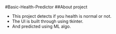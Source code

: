 #Basic-Health-Predictor
##About project
- This project detects if you health is normal or not.
- The UI is built through using tkinter.
- And predicted using ML algo.
